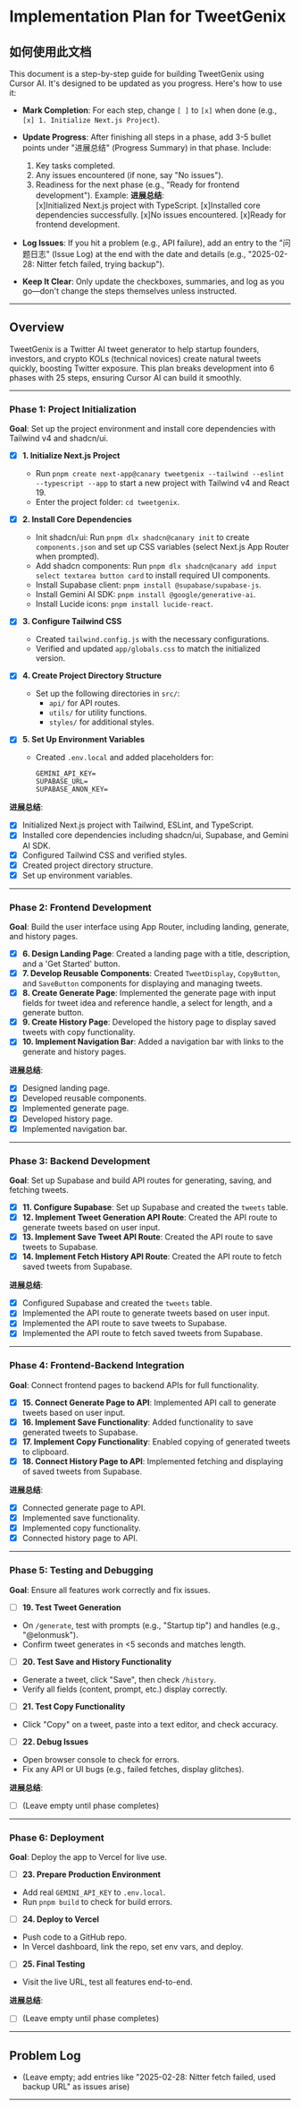 # Implementation Plan for TweetGenix

## 如何使用此文档
This document is a step-by-step guide for building TweetGenix using Cursor AI. It's designed to be updated as you progress. Here's how to use it:

- **Mark Completion**: For each step, change `[ ]` to `[x]` when done (e.g., `[x] 1. Initialize Next.js Project`).
- **Update Progress**: After finishing all steps in a phase, add 3-5 bullet points under "进展总结" (Progress Summary) in that phase. Include:
  1. Key tasks completed.
  2. Any issues encountered (if none, say "No issues").
  3. Readiness for the next phase (e.g., "Ready for frontend development").
  Example:
  **进展总结**:  
[x]Initialized Next.js project with TypeScript.
[x]Installed core dependencies successfully.
[x]No issues encountered.
[x]Ready for frontend development.

- **Log Issues**: If you hit a problem (e.g., API failure), add an entry to the "问题日志" (Issue Log) at the end with the date and details (e.g., "2025-02-28: Nitter fetch failed, trying backup").
- **Keep It Clear**: Only update the checkboxes, summaries, and log as you go—don't change the steps themselves unless instructed.

---

## Overview
TweetGenix is a Twitter AI tweet generator to help startup founders, investors, and crypto KOLs (technical novices) create natural tweets quickly, boosting Twitter exposure. This plan breaks development into 6 phases with 25 steps, ensuring Cursor AI can build it smoothly.

---

### Phase 1: Project Initialization
**Goal**: Set up the project environment and install core dependencies with Tailwind v4 and shadcn/ui.

- [x] **1. Initialize Next.js Project**
  - Run `pnpm create next-app@canary tweetgenix --tailwind --eslint --typescript --app` to start a new project with Tailwind v4 and React 19.
  - Enter the project folder: `cd tweetgenix`.

- [x] **2. Install Core Dependencies**
  - Init shadcn/ui: Run `pnpm dlx shadcn@canary init` to create `components.json` and set up CSS variables (select Next.js App Router when prompted).
  - Add shadcn components: Run `pnpm dlx shadcn@canary add input select textarea button card` to install required UI components.
  - Install Supabase client: `pnpm install @supabase/supabase-js`.
  - Install Gemini AI SDK: `pnpm install @google/generative-ai`.
  - Install Lucide icons: `pnpm install lucide-react`.

- [x] **3. Configure Tailwind CSS**
  - Created `tailwind.config.js` with the necessary configurations.
  - Verified and updated `app/globals.css` to match the initialized version.

- [x] **4. Create Project Directory Structure**
  - Set up the following directories in `src/`:
    - `api/` for API routes.
    - `utils/` for utility functions.
    - `styles/` for additional styles.

- [x] **5. Set Up Environment Variables**
  - Created `.env.local` and added placeholders for:
    ```
    GEMINI_API_KEY=
    SUPABASE_URL=
    SUPABASE_ANON_KEY=
    ```

**进展总结**:  
- [x] Initialized Next.js project with Tailwind, ESLint, and TypeScript.
- [x] Installed core dependencies including shadcn/ui, Supabase, and Gemini AI SDK.
- [x] Configured Tailwind CSS and verified styles.
- [x] Created project directory structure.
- [x] Set up environment variables.

---
### Phase 2: Frontend Development
**Goal**: Build the user interface using App Router, including landing, generate, and history pages.

- [x] **6. Design Landing Page**: Created a landing page with a title, description, and a 'Get Started' button.
- [x] **7. Develop Reusable Components**: Created `TweetDisplay`, `CopyButton`, and `SaveButton` components for displaying and managing tweets.
- [x] **8. Create Generate Page**: Implemented the generate page with input fields for tweet idea and reference handle, a select for length, and a generate button.
- [x] **9. Create History Page**: Developed the history page to display saved tweets with copy functionality.
- [x] **10. Implement Navigation Bar**: Added a navigation bar with links to the generate and history pages.

**进展总结**:
- [x] Designed landing page.
- [x] Developed reusable components.
- [x] Implemented generate page.
- [x] Developed history page.
- [x] Implemented navigation bar.

---

### Phase 3: Backend Development
**Goal**: Set up Supabase and build API routes for generating, saving, and fetching tweets.

- [x] **11. Configure Supabase**: Set up Supabase and created the `tweets` table.
- [x] **12. Implement Tweet Generation API Route**: Created the API route to generate tweets based on user input.
- [x] **13. Implement Save Tweet API Route**: Created the API route to save tweets to Supabase.
- [x] **14. Implement Fetch History API Route**: Created the API route to fetch saved tweets from Supabase.

**进展总结**:
- [x] Configured Supabase and created the `tweets` table.
- [x] Implemented the API route to generate tweets based on user input.
- [x] Implemented the API route to save tweets to Supabase.
- [x] Implemented the API route to fetch saved tweets from Supabase.

---

### Phase 4: Frontend-Backend Integration
**Goal**: Connect frontend pages to backend APIs for full functionality.

- [x] **15. Connect Generate Page to API**: Implemented API call to generate tweets based on user input.
- [x] **16. Implement Save Functionality**: Added functionality to save generated tweets to Supabase.
- [x] **17. Implement Copy Functionality**: Enabled copying of generated tweets to clipboard.
- [x] **18. Connect History Page to API**: Implemented fetching and displaying of saved tweets from Supabase.

**进展总结**:
- [x] Connected generate page to API.
- [x] Implemented save functionality.
- [x] Implemented copy functionality.
- [x] Connected history page to API.

---

### Phase 5: Testing and Debugging
**Goal**: Ensure all features work correctly and fix issues.

- [ ] **19. Test Tweet Generation**
- On `/generate`, test with prompts (e.g., "Startup tip") and handles (e.g., "@elonmusk").
- Confirm tweet generates in <5 seconds and matches length.

- [ ] **20. Test Save and History Functionality**
- Generate a tweet, click "Save", then check `/history`.
- Verify all fields (content, prompt, etc.) display correctly.

- [ ] **21. Test Copy Functionality**
- Click "Copy" on a tweet, paste into a text editor, and check accuracy.

- [ ] **22. Debug Issues**
- Open browser console to check for errors.
- Fix any API or UI bugs (e.g., failed fetches, display glitches).

**进展总结**:
- [ ] (Leave empty until phase completes)

---

### Phase 6: Deployment
**Goal**: Deploy the app to Vercel for live use.

- [ ] **23. Prepare Production Environment**
- Add real `GEMINI_API_KEY` to `.env.local`.
- Run `pnpm build` to check for build errors.

- [ ] **24. Deploy to Vercel**
- Push code to a GitHub repo.
- In Vercel dashboard, link the repo, set env vars, and deploy.

- [ ] **25. Final Testing**
- Visit the live URL, test all features end-to-end.

**进展总结**:
- [ ] (Leave empty until phase completes)

---

## Problem Log
- (Leave empty; add entries like "2025-02-28: Nitter fetch failed, used backup URL" as issues arise)

---